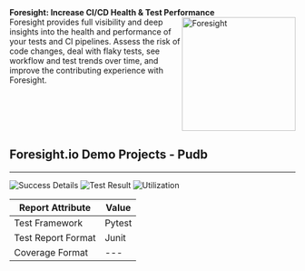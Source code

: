 
<table cellpadding="5">
<tbody align="center">
<tr>
  <b> Foresight: Increase CI/CD Health & Test Performance </b>
  <a href="https://www.runforesight.com/?utm_source=statsviz&utm_medium=sponsorship">
<img align="right" width="200" alt="Foresight" src="https://www.thundra.io/hubfs/RunForesight/GitHub%20Sponsorship%20banners/github-actions-observability.png">
</a>
<br /> 
   Foresight provides full visibility and deep insights into the health and performance of your tests and CI pipelines. Assess the risk of code changes, deal with flaky tests, see workflow and test trends over time, and improve the contributing experience with Foresight.
  
</tr>
</tbody>
</table>

## Foresight.io Demo Projects - Pudb

---
![Success Details](http://foresight.service.thundra.us/public/api/v1/badge/success?repoId=9fd0a233-9f65-4180-b759-e3c3326e022a)
![Test Result](http://foresight.service.thundra.us/public/api/v1/badge/test?repoId=9fd0a233-9f65-4180-b759-e3c3326e022a)
![Utilization](http://foresight.service.thundra.us/public/api/v1/badge/utilization?repoId=9fd0a233-9f65-4180-b759-e3c3326e022a)


| Report Attribute  | Value   | 
|---|---|
| Test Framework  | Pytest |
| Test Report Format | Junit |
| Coverage Format | --- |
